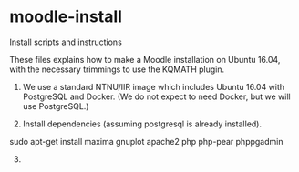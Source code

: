 # moodle-install

Install scripts and instructions

These files explains how to make a Moodle installation on Ubuntu 16.04,
with the necessary trimmings to use the KQMATH plugin.

1.  We use a standard NTNU/IIR image which includes Ubuntu 16.04 with
  PostgreSQL and Docker.  (We do not expect to need Docker, but we will
  use PostgreSQL.)

2.  Install dependencies (assuming postgresql is already installed).

   sudo apt-get install maxima gnuplot apache2 php php-pear phppgadmin

3.

